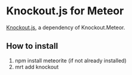 # Knockout.js for Meteor

[Knockout.js](http://knockout.js), a dependency of Knockout.Meteor.

## How to install 
1. npm install meteorite (if not already installed)
2. mrt add knockout 